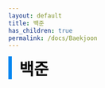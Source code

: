 ```yaml
---
layout: default
title: 백준
has_children: true
permalink: /docs/Baekjoon
---
```


<div style="font-size:32px; font-weight: 800; border-left: 7px solid #0687f0; padding-left:15px !important; color:#000000">백준</div>
                                                                                                                                                                                                                          